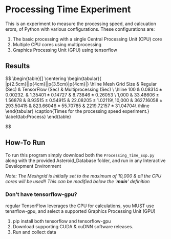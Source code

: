 # Processing Time Experiment

This is an experiment to measure the processing speed, and calcuation erors, of Python with various configurations. These configurations are:

1) The basic processing with a single Central Processing Unit (CPU) core
2)  Multiple CPU cores using multiprocessing
3)  Graphics Processing Unit (GPU) using tensorflow 

## Results

$$
\begin{table}[]
    \centering
    \begin{tabular}{ |p{2.5cm}||p{4cm}||p{3.5cm}|p{4cm}|}
    \hline
       Mesh Grid Size & Regular (Sec) & TensorFlow (Sec) & Multiprocessing (Sec) \\
    \hline
    100 & $0.08314\pm 0.00232$.  & $1.35401\pm 0.14727$ & $8.73846\pm 0.26053$ \\
    1,000 & $33.48606 \pm 1.56878$  & $8.93515 \pm 0.54915$  & $22.08205 \pm 1.02119$\\
    10,000   & $3627.16058 \pm 293.50415$ & $823.66046 \pm 55.70785$ & $2219.72157 \pm 31.04704$\\
    \hline
    \end{tabular}
    \caption{Times for the processing speed experiment.}
    \label{tab:Process}
\end{table}

$$ 



## How-To Run

To run this program simply download both the `Processing_Time_Exp.py` along with the provided Asteroid_Database folder, and run in any Interactive Development Environment

*Note: The Meshgrid is initially set to the maximum of 10,000 & all the CPU cores will be used!! This can be modified below the '__main__' definition*

### Don't have tensorflow-gpu?
regular TensorFlow leverages the CPU for calculations, you MUST use tensrflow-gpu, and select a supported Graphics Processing Unit (GPU)
1) pip install both tensorflow and tensorflow-gpu
2) Download supporting CUDA & cuDNN software releases.
3) Run and collect data 


